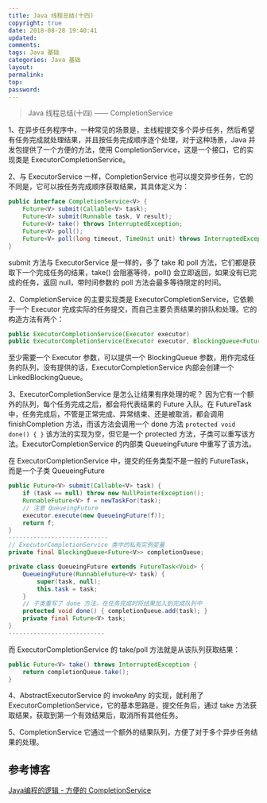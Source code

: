 ```yaml
---
title: Java 线程总结(十四)
copyright: true
date: 2018-08-28 19:40:41
updated:
comments:
tags: Java 基础
categories: Java 基础
layout:
permalink:
top:
password:
---
```


<blockquote class="blockquote-center"> Java 线程总结(十四) —— CompletionService </blockquote>

<!-- more -->
1、在异步任务程序中，一种常见的场景是，主线程提交多个异步任务，然后希望有任务完成就处理结果，并且按任务完成顺序逐个处理，对于这种场景，Java 并发包提供了一个方便的方法，使用 CompletionService，这是一个接口，它的实现类是 ExecutorCompletionService。

2、与 ExecutorService 一样，CompletionService 也可以提交异步任务，它的不同是，它可以按任务完成顺序获取结果，其具体定义为：
```Java
public interface CompletionService<V> {
    Future<V> submit(Callable<V> task);
    Future<V> submit(Runnable task, V result);
    Future<V> take() throws InterruptedException;
    Future<V> poll();
    Future<V> poll(long timeout, TimeUnit unit) throws InterruptedException;
}
```
submit 方法与 ExecutorService 是一样的，多了 take 和 poll 方法，它们都是获取下一个完成任务的结果，take() 会阻塞等待，poll() 会立即返回，如果没有已完成的任务，返回 null，带时间参数的 poll 方法会最多等待限定的时间。

2、CompletionService 的主要实现类是 ExecutorCompletionService，它依赖于一个 Executor 完成实际的任务提交，而自己主要负责结果的排队和处理。它的构造方法有两个：
```Java
public ExecutorCompletionService(Executor executor)
public ExecutorCompletionService(Executor executor, BlockingQueue<Future<V>> completionQueue)
```
至少需要一个 Executor 参数，可以提供一个 BlockingQueue 参数，用作完成任务的队列，没有提供的话，ExecutorCompletionService 内部会创建一个 LinkedBlockingQueue。

3、ExecutorCompletionService 是怎么让结果有序处理的呢？
因为它有一个额外的队列，每个任务完成之后，都会将代表结果的 Future 入队。在 FutureTask 中，任务完成后，不管是正常完成、异常结束、还是被取消，都会调用 finishCompletion 方法，而该方法会调用一个 done 方法 `protected void done() { }` 该方法的实现为空，但它是一个 protected 方法，子类可以重写该方法。ExecutorCompletionService 的内部类 QueueingFuture 中重写了该方法。

在 ExecutorCompletionService 中，提交的任务类型不是一般的 FutureTask，而是一个子类 QueueingFuture
```Java
public Future<V> submit(Callable<V> task) {
    if (task == null) throw new NullPointerException();
    RunnableFuture<V> f = newTaskFor(task);
    // 注意 QueueingFuture
    executor.execute(new QueueingFuture(f));
    return f;
}
----------------------------
// ExecutorCompletionService 类中的私有实例变量
private final BlockingQueue<Future<V>> completionQueue;

private class QueueingFuture extends FutureTask<Void> {
    QueueingFuture(RunnableFuture<V> task) {
        super(task, null);
        this.task = task;
    }
    // 子类重写了 done 方法，在任务完成时将结果加入到完成队列中
    protected void done() { completionQueue.add(task); }
    private final Future<V> task;
}
---------------------------
```

而 ExecutorCompletionService 的 take/poll 方法就是从该队列获取结果：
```Java
public Future<V> take() throws InterruptedException {
    return completionQueue.take();
}
```

4、AbstractExecutorService 的 invokeAny 的实现，就利用了 ExecutorCompletionService，它的基本思路是，提交任务后，通过 take 方法获取结果，获取到第一个有效结果后，取消所有其他任务。

5、CompletionService 它通过一个额外的结果队列，方便了对于多个异步任务结果的处理。

## 参考博客
[Java编程的逻辑 - 方便的 CompletionService](https://www.cnblogs.com/swiftma/p/6691235.html)
